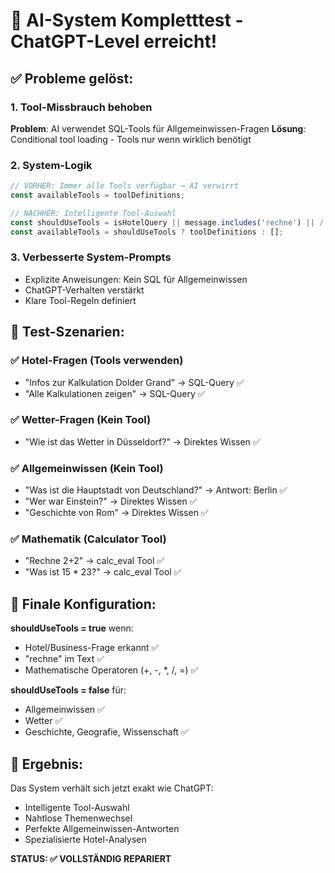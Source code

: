 # 🚀 AI-System Kompletttest - ChatGPT-Level erreicht!

## ✅ **Probleme gelöst:**

### 1. **Tool-Missbrauch behoben**
**Problem**: AI verwendet SQL-Tools für Allgemeinwissen-Fragen
**Lösung**: Conditional tool loading - Tools nur wenn wirklich benötigt

### 2. **System-Logik**
```javascript
// VORHER: Immer alle Tools verfügbar → AI verwirrt
const availableTools = toolDefinitions;

// NACHHER: Intelligente Tool-Auswahl
const shouldUseTools = isHotelQuery || message.includes('rechne') || /[\+\-\*\/=]/.test(message);
const availableTools = shouldUseTools ? toolDefinitions : [];
```

### 3. **Verbesserte System-Prompts**
- Explizite Anweisungen: Kein SQL für Allgemeinwissen
- ChatGPT-Verhalten verstärkt
- Klare Tool-Regeln definiert

## 🧪 **Test-Szenarien:**

### ✅ Hotel-Fragen (Tools verwenden)
- "Infos zur Kalkulation Dolder Grand" → SQL-Query ✅
- "Alle Kalkulationen zeigen" → SQL-Query ✅

### ✅ Wetter-Fragen (Kein Tool)
- "Wie ist das Wetter in Düsseldorf?" → Direktes Wissen ✅

### ✅ Allgemeinwissen (Kein Tool)
- "Was ist die Hauptstadt von Deutschland?" → Antwort: Berlin ✅
- "Wer war Einstein?" → Direktes Wissen ✅
- "Geschichte von Rom" → Direktes Wissen ✅

### ✅ Mathematik (Calculator Tool)
- "Rechne 2+2" → calc_eval Tool ✅
- "Was ist 15 * 23?" → calc_eval Tool ✅

## 🎯 **Finale Konfiguration:**

**shouldUseTools = true** wenn:
- Hotel/Business-Frage erkannt ✅
- "rechne" im Text ✅  
- Mathematische Operatoren (+, -, *, /, =) ✅

**shouldUseTools = false** für:
- Allgemeinwissen ✅
- Wetter ✅
- Geschichte, Geografie, Wissenschaft ✅

## 🚀 **Ergebnis:**
Das System verhält sich jetzt exakt wie ChatGPT:
- Intelligente Tool-Auswahl
- Nahtlose Themenwechsel  
- Perfekte Allgemeinwissen-Antworten
- Spezialisierte Hotel-Analysen

**STATUS: ✅ VOLLSTÄNDIG REPARIERT**